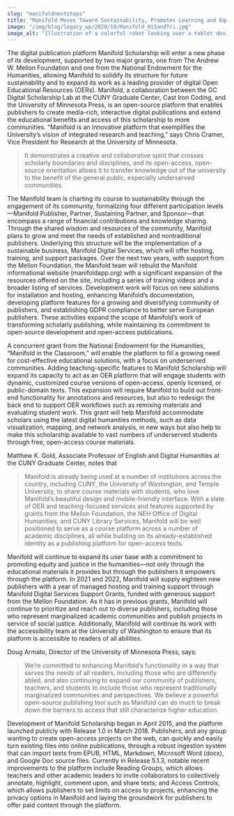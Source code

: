 ```yaml
---
slug: "manifoldnextsteps"
title: "Manifold Moves Toward Sustainability, Promotes Learning and Equity with Two Major Grants"
image: "/img/blog/legacy_wp/2020/10/Manifold_Hi5andTri.jpg"
image_alt: "Illustration of a colorful robot looking over a tablet device with a dinosaur. Illustration credit Jojo Karlin 2020."
---
```


The digital publication platform Manifold Scholarship will enter a new phase of its development, supported by two major grants, one from The Andrew W. Mellon Foundation and one from the National Endowment for the Humanities, allowing Manifold to solidify its structure for future sustainability and to expand its work as a leading provider of digital Open Educational Resources (OERs). Manifold, a collaboration between the GC Digital Scholarship Lab at the CUNY Graduate Center, Cast Iron Coding, and the University of Minnesota Press, is an open-source platform that enables publishers to create media-rich, interactive digital publications and extend the educational benefits and access of this scholarship to more communities. “Manifold is an innovative platform that exemplifies the University’s vision of integrated research and teaching,” says Chris Cramer, Vice President for Research at the University of Minnesota.

<!--truncate-->

> It demonstrates a creative and collaborative spirit that crosses scholarly boundaries and disciplines, and its open-access, open-source orientation allows it to transfer knowledge out of the university to the benefit of the general public, especially underserved communities.

The Manifold team is charting its course to sustainability through the engagement of its community, formalizing four different participation levels—Manifold Publisher, Partner, Sustaining Partner, and Sponsor—that encompass a range of financial contributions and knowledge sharing. Through the shared wisdom and resources of the community, Manifold plans to grow and meet the needs of established and nontraditional publishers. Underlying this structure will be the implementation of a sustainable business, Manifold Digital Services, which will offer hosting, training, and support packages. Over the next two years, with support from the Mellon Foundation, the Manifold team will rebuild the Manifold informational website (manifoldapp.org) with a significant expansion of the resources offered on the site, including a series of training videos and a broader listing of services. Development work will focus on new solutions for installation and hosting, enhancing Manifold’s documentation, developing platform features for a growing and diversifying community of publishers, and establishing GDPR compliance to better serve European publishers. These activities expand the scope of Manifold’s work of transforming scholarly publishing, while maintaining its commitment to open-source development and open-access publications.

A concurrent grant from the National Endowment for the Humanities, “Manifold in the Classroom,” will enable the platform to fill a growing need for cost-effective educational solutions, with a focus on underserved communities. Adding teaching-specific features to Manifold Scholarship will expand its capacity to act as an OER platform that will engage students with dynamic, customized course versions of open-access, openly licensed, or public-domain texts. This expansion will require Manifold to build out front-end functionality for annotations and resources, but also to redesign the back end to support OER workflows such as remixing materials and evaluating student work. This grant will help Manifold accommodate scholars using the latest digital humanities methods, such as data visualization, mapping, and network analysis, in new ways but also help to make this scholarship available to vast numbers of underserved students through free, open-access course materials.

Matthew K. Gold, Associate Professor of English and Digital Humanities at the CUNY Graduate Center, notes that

> Manifold is already being used at a number of institutions across the country, including CUNY, the University of Washington, and Temple University, to share course materials with students, who love Manifold’s beautiful design and mobile-friendly interface. With a slate of OER and teaching-focused services and features supported by grants from the Mellon Foundation, the NEH Office of Digital Humanities, and CUNY Library Services, Manifold will be well positioned to serve as a course platform across a number of academic disciplines, all while building on its already-established identity as a publishing platform for open-access texts.

Manifold will continue to expand its user base with a commitment to promoting equity and justice in the humanities—not only through the educational materials it provides but through the publishers it empowers through the platform. In 2021 and 2022, Manifold will supply eighteen new publishers with a year of managed hosting and training support through Manifold Digital Services Support Grants, funded with generous support from the Mellon Foundation. As it has in previous grants, Manifold will continue to prioritize and reach out to diverse publishers, including those who represent marginalized academic communities and publish projects in service of social justice. Additionally, Manifold will continue its work with the accessibility team at the University of Washington to ensure that its platform is accessible to readers of all abilities.

Doug Armato, Director of the University of Minnesota Press, says:

> We’re committed to enhancing Manifold’s functionality in a way that serves the needs of all readers, including those who are differently abled, and also continuing to expand our community of publishers, teachers, and students to include those who represent traditionally marginalized communities and perspectives. We believe a powerful open-source publishing tool such as Manifold can do much to break down the barriers to access that still characterize higher education.

Development of Manifold Scholarship began in April 2015, and the platform launched publicly with Release 1.0 in March 2018. Publishers, and any group wanting to create open-access projects on the web, can quickly and easily turn existing files into online publications, through a robust ingestion system that can import texts from EPUB, HTML, Markdown, Microsoft Word (docx), and Google Doc source files. Currently in Release 5.1.3, notable recent improvements to the platform include Reading Groups, which allows teachers and other academic leaders to invite collaborators to collectively annotate, highlight, comment upon, and share texts; and Access Controls, which allows publishers to set limits on access to projects, enhancing the privacy options in Manifold and laying the groundwork for publishers to offer paid content through the platform.